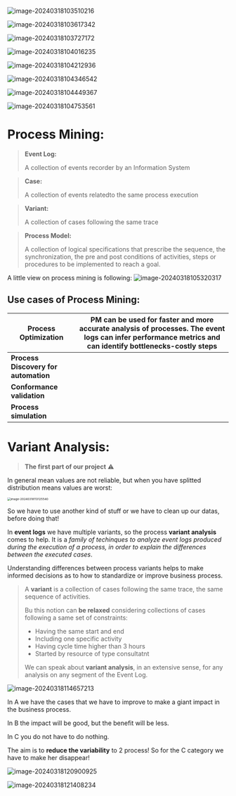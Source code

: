 ![image-20240318103510216](C:\Users\pietro\AppData\Roaming\Typora\typora-user-images\image-20240318103510216.png)

![image-20240318103617342](C:\Users\pietro\AppData\Roaming\Typora\typora-user-images\image-20240318103617342.png)

![image-20240318103727172](C:\Users\pietro\Documents\BIS2024\image-20240318103727172.png)

![image-20240318104016235](C:\Users\pietro\AppData\Roaming\Typora\typora-user-images\image-20240318104016235.png)

![image-20240318104212936](C:\Users\pietro\AppData\Roaming\Typora\typora-user-images\image-20240318104212936.png)

![image-20240318104346542](C:\Users\pietro\AppData\Roaming\Typora\typora-user-images\image-20240318104346542.png)

![image-20240318104449367](C:\Users\pietro\AppData\Roaming\Typora\typora-user-images\image-20240318104449367.png)

![image-20240318104753561](C:\Users\pietro\AppData\Roaming\Typora\typora-user-images\image-20240318104753561.png)

# Process Mining:

> **Event Log:**
>
> A collection of events recorder by an Information System

> **Case:**
>
> A collection of events relatedto the same process execution

> **Variant:**
>
> A collection of cases following the same trace

> **Process Model:**
>
> A collection of logical specifications that prescribe the sequence, the synchronization, the pre and post conditions of activities, steps or procedures to be implemented to reach a goal.

A little view on process mining is following:
![image-20240318105320317](C:\Users\pietro\AppData\Roaming\Typora\typora-user-images\image-20240318105320317.png)

## Use cases of Process Mining:

| Process Optimization                 | PM can be used for faster and more accurate analysis of processes. The event logs can infer performance metrics and can identify bottlenecks-costly steps |
| ------------------------------------ | ------------------------------------------------------------ |
| **Process Discovery for automation** |                                                              |
| **Conformance** **validation**       |                                                              |
| **Process simulation**               |                                                              |

# Variant Analysis:

> **The first part of our project** :warning:

In general mean values are not reliable, but when you have splitted distribution means values are worst:

<img src="C:\Users\pietro\AppData\Roaming\Typora\typora-user-images\image-20240318113125540.png" alt="image-20240318113125540" style="zoom:47%;" />

So we have to use another kind of stuff or we have to clean up our datas, before doing that!

In **event logs** we have multiple variants, so the process **variant analysis** comes to help. It is a *family of techinques to analyze event logs produced during the execution of a process, in order to explain the differences between the executed cases*.

Understanding differences between process variants helps to make informed decisions as to how to standardize or improve business process.

> A **variant** is a collection of cases following the same trace, the same sequence of activities.
>
> Bu this notion can **be relaxed** considering collections of cases following a same set of constraints:
>
> - Having the same start and end
> - Including one specific activity
> - Having cycle time higher than 3 hours
> - Started by resource of type consultatnt
>
> We can speak about **variant analysis**, in an extensive sense, for any analysis on any segment of the Event Log.

![image-20240318114657213](C:\Users\pietro\AppData\Roaming\Typora\typora-user-images\image-20240318114657213.png)

In A we have the cases that we have to improve to make a giant impact in the business process.

In B the impact will be good, but the benefit will be less.

In C you do not have to do nothing.

The aim is to **reduce the variability** to 2 process! So for the C category we have to make her disappear!

![image-20240318120900925](C:\Users\pietro\AppData\Roaming\Typora\typora-user-images\image-20240318120900925.png)

![image-20240318121408234](C:\Users\pietro\AppData\Roaming\Typora\typora-user-images\image-20240318121408234.png)